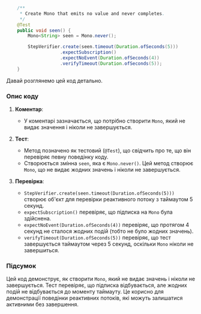 ```java
    /**
     * Create Mono that emits no value and never completes.
     */
    @Test
    public void seen() {
        Mono<String> seen = Mono.never();

        StepVerifier.create(seen.timeout(Duration.ofSeconds(5)))
                    .expectSubscription()
                    .expectNoEvent(Duration.ofSeconds(4))
                    .verifyTimeout(Duration.ofSeconds(5));
    }
```
Давай розглянемо цей код детально.

### Опис коду

1. **Коментар**:
    - У коментарі зазначається, що потрібно створити `Mono`, який не видає значення і ніколи не завершується.

2. **Тест**:
    - Метод позначено як тестовий (`@Test`), що свідчить про те, що він перевіряє певну поведінку коду.
    - Створюється змінна `seen`, яка є `Mono.never()`. Цей метод створює `Mono`, що не видає жодних значень і ніколи не завершується.

3. **Перевірка**:
    - `StepVerifier.create(seen.timeout(Duration.ofSeconds(5)))` створює об'єкт для перевірки реактивного потоку з таймаутом 5 секунд.
    - `expectSubscription()` перевіряє, що підписка на `Mono` була здійснена.
    - `expectNoEvent(Duration.ofSeconds(4))` перевіряє, що протягом 4 секунд не сталося жодних подій (тобто не було жодних значень).
    - `verifyTimeout(Duration.ofSeconds(5))` перевіряє, що тест завершується таймаутом через 5 секунд, оскільки `Mono` ніколи не завершиться.

### Підсумок

Цей код демонструє, як створити `Mono`, який не видає значень і ніколи не завершується. Тест перевіряє, що підписка відбувається, але жодних подій не відбувається до моменту таймауту. Це корисно для демонстрації поведінки реактивних потоків, які можуть залишатися активними без завершення.